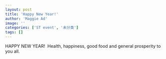 ```yaml
---
layout: post
title: 'Happy New Year!'
author: 'Maggie Ad'
image: ''
categories: ['ST event', '未分类']
tags: []
---
```


HAPPY NEW YEAR!  Health, happiness, good food and general prosperity to you all.